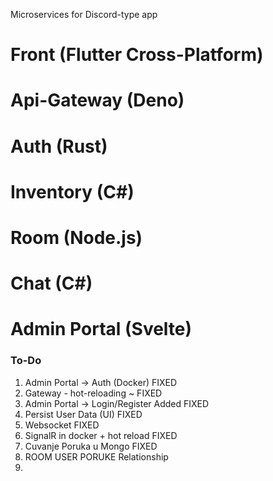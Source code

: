 Microservices for Discord-type app

# Front (Flutter Cross-Platform)

# Api-Gateway (Deno)

# Auth (Rust)

# Inventory (C#)

# Room (Node.js)

# Chat (C#)

# Admin Portal (Svelte)

### To-Do

1. Admin Portal -> Auth (Docker) FIXED
1. Gateway - hot-reloading ~ FIXED
1. Admin Portal -> Login/Register Added FIXED
1. Persist User Data (UI) FIXED
1. Websocket FIXED
1. SignalR in docker + hot reload FIXED
1. Cuvanje Poruka u Mongo FIXED
1. ROOM USER PORUKE Relationship
1. 
